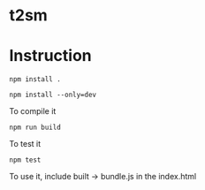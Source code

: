 # t2sm

# Instruction

```npm install .```

```npm install --only=dev```

To compile it

```npm run build```

To test it

```npm test```

To use it, include built -> bundle.js in the index.html
